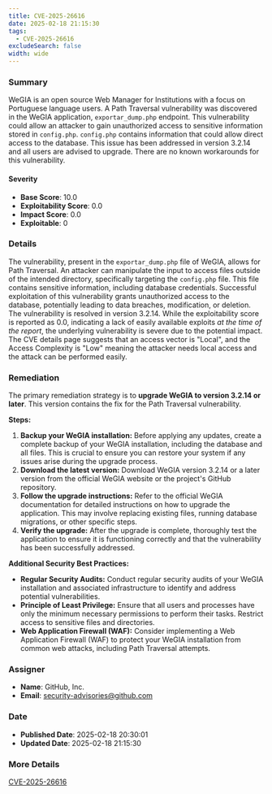 ```yaml
---
title: CVE-2025-26616
date: 2025-02-18 21:15:30
tags:
  - CVE-2025-26616
excludeSearch: false
width: wide
---
```


### Summary
WeGIA is an open source Web Manager for Institutions with a focus on Portuguese language users. A Path Traversal vulnerability was discovered in the WeGIA application, `exportar_dump.php` endpoint. This vulnerability could allow an attacker to gain unauthorized access to sensitive information stored in `config.php`. `config.php` contains information that could allow direct access to the database. This issue has been addressed in version 3.2.14 and all users are advised to upgrade. There are no known workarounds for this vulnerability.

#### Severity
- **Base Score**: 10.0
- **Exploitability Score**: 0.0
- **Impact Score**: 0.0
- **Exploitable**: 0

### Details
The vulnerability, present in the `exportar_dump.php` file of WeGIA, allows for Path Traversal. An attacker can manipulate the input to access files outside of the intended directory, specifically targeting the `config.php` file. This file contains sensitive information, including database credentials.  Successful exploitation of this vulnerability grants unauthorized access to the database, potentially leading to data breaches, modification, or deletion.  The vulnerability is resolved in version 3.2.14. While the exploitability score is reported as 0.0, indicating a lack of easily available exploits *at the time of the report*, the underlying vulnerability is severe due to the potential impact. The CVE details page suggests that an access vector is "Local", and the Access Complexity is "Low" meaning the attacker needs local access and the attack can be performed easily.

### Remediation
The primary remediation strategy is to **upgrade WeGIA to version 3.2.14 or later**. This version contains the fix for the Path Traversal vulnerability.

**Steps:**

1.  **Backup your WeGIA installation:** Before applying any updates, create a complete backup of your WeGIA installation, including the database and all files. This is crucial to ensure you can restore your system if any issues arise during the upgrade process.
2.  **Download the latest version:** Download WeGIA version 3.2.14 or a later version from the official WeGIA website or the project's GitHub repository.
3.  **Follow the upgrade instructions:** Refer to the official WeGIA documentation for detailed instructions on how to upgrade the application. This may involve replacing existing files, running database migrations, or other specific steps.
4.  **Verify the upgrade:** After the upgrade is complete, thoroughly test the application to ensure it is functioning correctly and that the vulnerability has been successfully addressed.

**Additional Security Best Practices:**

*   **Regular Security Audits:** Conduct regular security audits of your WeGIA installation and associated infrastructure to identify and address potential vulnerabilities.
*   **Principle of Least Privilege:** Ensure that all users and processes have only the minimum necessary permissions to perform their tasks. Restrict access to sensitive files and directories.
*   **Web Application Firewall (WAF):** Consider implementing a Web Application Firewall (WAF) to protect your WeGIA installation from common web attacks, including Path Traversal attempts.

### Assigner
- **Name**: GitHub, Inc.
- **Email**: security-advisories@github.com

### Date
- **Published Date**: 2025-02-18 20:30:01
- **Updated Date**: 2025-02-18 21:15:30

### More Details
[CVE-2025-26616](https://www.cvedetails.com/cve/CVE-2025-26616)
